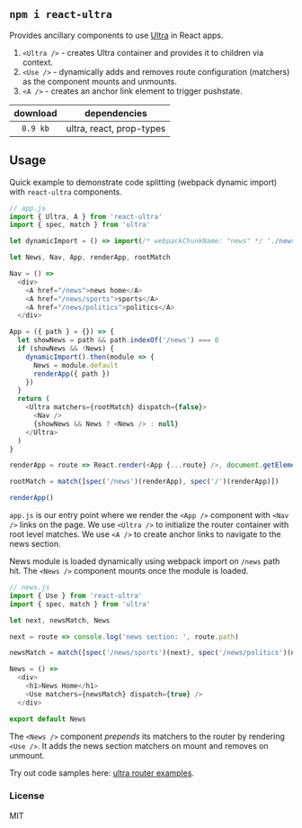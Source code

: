 ## `npm i react-ultra`

Provides ancillary components to use [Ultra](https://github.com/gt3/ultra-router) in React apps.

1. `<Ultra />` - creates Ultra container and provides it to children via context.
2. `<Use />` - dynamically adds and removes route configuration (matchers) as the component mounts and unmounts.
3. `<A />` - creates an anchor link element to trigger pushstate.

| download | dependencies |
| :----: | ---- |
| `0.9 kb` | ultra, react, prop-types |

## Usage

Quick example to demonstrate code splitting (webpack dynamic import) with `react-ultra` components.

```javascript
// app.js
import { Ultra, A } from 'react-ultra'
import { spec, match } from 'ultra'

let dynamicImport = () => import(/* webpackChunkName: "news" */ './news')

let News, Nav, App, renderApp, rootMatch

Nav = () =>
  <div>
    <A href="/news">news home</A>
    <A href="/news/sports">sports</A>
    <A href="/news/politics">politics</A>
  </div>

App = ({ path } = {}) => {
  let showNews = path && path.indexOf('/news') === 0
  if (showNews && !News) {
    dynamicImport().then(module => {
      News = module.default
      renderApp({ path })
    })
  }
  return (
    <Ultra matchers={rootMatch} dispatch={false}>
      <Nav />
      {showNews && News ? <News /> : null}
    </Ultra>
  )
}

renderApp = route => React.render(<App {...route} />, document.getElementById('root'))

rootMatch = match([spec('/news')(renderApp), spec('/')(renderApp)])

renderApp()

```
`app.js` is our entry point where we render the `<App />` component with `<Nav />` links on the page. We use `<Ultra />` to initialize the router container with root level matches. We use `<A />` to create anchor links to navigate to the news section.

News module is loaded dynamically using webpack import on `/news` path hit. The `<News />` component mounts once the module is loaded.

```javascript
// news.js
import { Use } from 'react-ultra'
import { spec, match } from 'ultra'

let next, newsMatch, News

next = route => console.log('news section: ', route.path)

newsMatch = match([spec('/news/sports')(next), spec('/news/politics')(next)])

News = () =>
  <div>
    <h1>News Home</h1>
    <Use matchers={newsMatch} dispatch={true} />
  </div>

export default News
```

The `<News />` component *prepends* its matchers to the router by rendering `<Use />`. It adds the news section matchers on mount and removes on unmount.

Try out code samples here: [ultra router examples](https://github.com/gt3/ultra-router#resources).

### License

MIT

